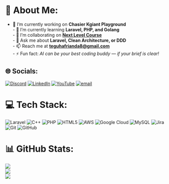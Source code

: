 # 💫 About Me:
- 🔭 I’m currently working on **Chasier Kgiant Playground**<br>- 🌱 I’m currently learning **Laravel, PHP, and Golang**<br>- 👯 I’m collaborating on **[Next Level Course](https://github.com/NextLevelCourses)**<br>- 💬 Ask me about **Laravel, Clean Architecture, or DDD**<br>- 📫 Reach me at **teguhafrianda8@gmail.com**<br>- ⚡ Fun fact: *AI can be your best coding buddy — if your brief is clear!*


## 🌐 Socials:
[![Discord](https://img.shields.io/badge/Discord-%237289DA.svg?logo=discord&logoColor=white)](https://discord.gg/atashikara) [![LinkedIn](https://img.shields.io/badge/LinkedIn-%230077B5.svg?logo=linkedin&logoColor=white)](https://linkedin.com/in/teguhafrianda) [![YouTube](https://img.shields.io/badge/YouTube-%23FF0000.svg?logo=YouTube&logoColor=white)](https://youtube.com/@teguhafrianda) [![email](https://img.shields.io/badge/Email-D14836?logo=gmail&logoColor=white)](mailto:teguhafrianda8@gmail.com) 

# 💻 Tech Stack:
![Laravel](https://img.shields.io/badge/laravel-%23FF2D20.svg?style=for-the-badge&logo=laravel&logoColor=white) ![C++](https://img.shields.io/badge/c++-%2300599C.svg?style=for-the-badge&logo=c%2B%2B&logoColor=white) ![PHP](https://img.shields.io/badge/php-%23777BB4.svg?style=for-the-badge&logo=php&logoColor=white) ![HTML5](https://img.shields.io/badge/html5-%23E34F26.svg?style=for-the-badge&logo=html5&logoColor=white) ![AWS](https://img.shields.io/badge/AWS-%23FF9900.svg?style=for-the-badge&logo=amazon-aws&logoColor=white) ![Google Cloud](https://img.shields.io/badge/GoogleCloud-%234285F4.svg?style=for-the-badge&logo=google-cloud&logoColor=white) ![MySQL](https://img.shields.io/badge/mysql-4479A1.svg?style=for-the-badge&logo=mysql&logoColor=white) ![Jira](https://img.shields.io/badge/jira-%230A0FFF.svg?style=for-the-badge&logo=jira&logoColor=white) ![Git](https://img.shields.io/badge/git-%23F05033.svg?style=for-the-badge&logo=git&logoColor=white) ![GitHub](https://img.shields.io/badge/github-%23121011.svg?style=for-the-badge&logo=github&logoColor=white)
# 📊 GitHub Stats:
![](https://github-readme-stats.vercel.app/api?username=teguhafrianda&theme=dark&hide_border=false&include_all_commits=false&count_private=false)<br/>
![](https://nirzak-streak-stats.vercel.app/?user=teguhafrianda&theme=dark&hide_border=false)<br/>
![](https://github-readme-stats.vercel.app/api/top-langs/?username=teguhafrianda&theme=dark&hide_border=false&include_all_commits=false&count_private=false&layout=compact)

<!-- Proudly created with GPRM ( https://gprm.itsvg.in ) -->
